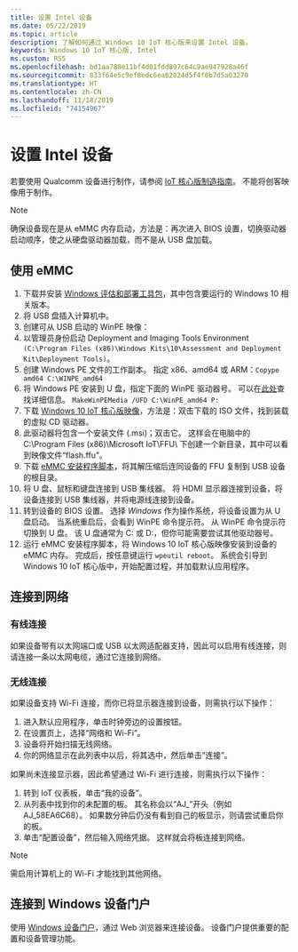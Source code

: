 ```yaml
---
title: 设置 Intel 设备
ms.date: 05/22/2019
ms.topic: article
description: 了解如何通过 Windows 10 IoT 核心版来设置 Intel 设备。
keywords: Windows 10 IoT 核心版, Intel
ms.custom: RS5
ms.openlocfilehash: bd1aa788e11bf4d01fdd897c64c9ae947928a46f
ms.sourcegitcommit: 833f64e5c9ef8edc6ea62824d5f4f0b7d5a03270
ms.translationtype: HT
ms.contentlocale: zh-CN
ms.lasthandoff: 11/18/2019
ms.locfileid: "74154967"
---
```

# <a name="setting-up-an-intel-device"></a>设置 Intel 设备

若要使用 Qualcomm 设备进行制作，请参阅 [IoT 核心版制造指南](https://docs.microsoft.com/en-us/windows-hardware/manufacture/iot/iot-core-manufacturing-guide)。 不能将创客映像用于制作。

> [!NOTE]
> 确保设备现在是从 eMMC 内存启动，方法是：再次进入 BIOS 设置，切换驱动器启动顺序，使之从硬盘驱动器加载，而不是从 USB 盘加载。

## <a name="using-emmc"></a>使用 eMMC

1. 下载并安装 [Windows 评估和部署工具包](https://docs.microsoft.com/windows-hardware/get-started/adk-install)，其中包含要运行的 Windows 10 相关版本。
2. 将 USB 盘插入计算机中。
3. 创建可从 USB 启动的 WinPE 映像：
4. 以管理员身份启动 Deployment and Imaging Tools Environment `(C:\Program Files (x86)\Windows Kits\10\Assessment and Deployment Kit\Deployment Tools)`。
5. 创建 Windows PE 文件的工作副本。 指定 x86、amd64 或 ARM：`Copype amd64 C:\WINPE_amd64`
6. 将 Windows PE 安装到 U 盘，指定下面的 WinPE 驱动器号。 可以在[此处](https://docs.microsoft.com/windows-hardware/manufacture/desktop/winpe-create-usb-bootable-drive)查找详细信息。 `MakeWinPEMedia /UFD C:\WinPE_amd64 P:`
7. 下载 [Windows 10 IoT 核心版映像](https://downloads.up-community.org/?post_type=wpdmpro&p=204&preview=true)，方法是：双击下载的 ISO 文件，找到装载的虚拟 CD 驱动器。
8. 此驱动器将包含一个安装文件 (.msi)；双击它。 这样会在电脑中的 C:\Program Files (x86)\Microsoft IoT\FFU\ 下创建一个新目录，其中可以看到映像文件“flash.ffu”。
9. 下载 [eMMC 安装程序脚本](https://github.com/ms-iot/content/blob/develop/Resources/eMMCInstaller.zip)，将其解压缩后连同设备的 FFU 复制到 USB 设备的根目录。
10. 将 U 盘、鼠标和键盘连接到 USB 集线器。 将 HDMI 显示器连接到设备，将设备连接到 USB 集线器，并将电源线连接到设备。
11. 转到设备的 BIOS 设置。 选择 *Windows* 作为操作系统，将设备设置为从 U 盘启动。 当系统重启后，会看到 WinPE 命令提示符。 从 WinPE 命令提示符切换到 U 盘。 该 U 盘通常为 C: 或 D:，但你可能需要尝试其他驱动器号。
12. 运行 eMMC 安装程序脚本，将 Windows 10 IoT 核心版映像安装到设备的 eMMC 内存。 完成后，按任意键运行 `wpeutil reboot`。 系统会引导到 Windows 10 IoT 核心版中，开始配置过程，并加载默认应用程序。

## <a name="connect-to-a-network"></a>连接到网络

### <a name="wired-connection"></a>有线连接
如果设备带有以太网端口或 USB 以太网适配器支持，因此可以启用有线连接，则请连接一条以太网电缆，通过它连接到网络。

### <a name="wireless-connection"></a>无线连接
如果设备支持 Wi-Fi 连接，而你已将显示器连接到设备，则需执行以下操作：

1. 进入默认应用程序，单击时钟旁边的设置按钮。
2. 在设置页上，选择“网络和 Wi-Fi”。 
3. 设备将开始扫描无线网络。
4. 你的网络显示在此列表中以后，将其选中，然后单击“连接”。 

如果尚未连接显示器，因此希望通过 Wi-Fi 进行连接，则需执行以下操作：

1. 转到 IoT 仪表板，单击“我的设备”。 
2. 从列表中找到你的未配置的板。 其名称会以“AJ_”开头（例如 AJ_58EA6C68）。 如果数分钟后仍没有看到自己的板显示，则请尝试重启你的板。
3. 单击“配置设备”，然后输入网络凭据。  这样就会将板连接到网络。

> [!NOTE]
> 需启用计算机上的 Wi-Fi 才能找到其他网络。

## <a name="connect-to-windows-device-portal"></a>连接到 Windows 设备门户

使用 [Windows 设备门户](../manage-your-device/DevicePortal.md)，通过 Web 浏览器来连接设备。 设备门户提供重要的配置和设备管理功能。 


